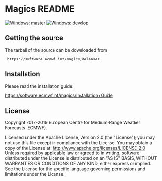 
Magics README
=============

[![Windows: master](https://img.shields.io/appveyor/ci/ecmwf/magics/master.svg?label=windows-master)](https://ci.appveyor.com/project/ecmwf/magics/branch/master)
[![Windows: develop](https://img.shields.io/appveyor/ci/ecmwf/magics/develop.svg?label=windows-dev)](https://ci.appveyor.com/project/ecmwf/magics/branch/develop)

Getting the source
------------------

The tarball of the source can be downloaded from 

     https://software.ecmwf.int/magics/Releases


Installation
------------

Please read the installation guide:

  https://software.ecmwf.int/magics/Installation+Guide


License
-------

Copyright 2017-2019 European Centre for Medium-Range Weather Forecasts (ECMWF).

Licensed under the Apache License, Version 2.0 (the "License"); you may not use this file except in compliance with the License. You may obtain a copy of the License at: http://www.apache.org/licenses/LICENSE-2.0 Unless required by applicable law or agreed to in writing, software distributed under the License is distributed on an "AS IS" BASIS, WITHOUT WARRANTIES OR CONDITIONS OF ANY KIND, either express or implied. See the License for the specific language governing permissions and limitations under the License.
